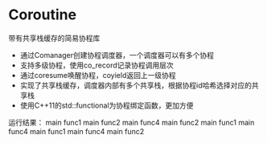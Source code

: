 # Coroutine
带有共享栈缓存的简易协程库
- 通过Comanager创建协程调度器，一个调度器可以有多个协程
- 支持多级协程，使用co_record记录协程调用层次
- 通过coresume唤醒协程，coyield返回上一级协程
- 实现了共享栈缓存，调度器内部有多个共享栈，根据协程id哈希选择对应的共享栈
- 使用C++11的std::functional为协程绑定函数，更加方便

运行结果：
  main
  func1
  main
  func2
  main
  func4
  main
  func2
  main
  func1
  main
  func4
  main
  func1
  main
  func4
  main
  func2
